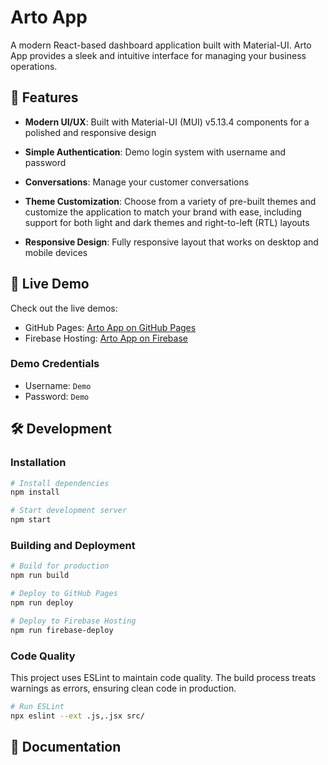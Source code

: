 # Arto App

A modern React-based dashboard application built with Material-UI. Arto App provides a sleek and intuitive interface for managing your business operations.

## 🌟 Features

- **Modern UI/UX**: Built with Material-UI (MUI) v5.13.4 components for a polished and responsive design

- **Simple Authentication**: Demo login system with username and password
- **Conversations**: Manage your customer conversations
- **Theme Customization**: Choose from a variety of pre-built themes and customize the application to match your brand with ease, including support for both light and dark themes and right-to-left (RTL) layouts

- **Responsive Design**: Fully responsive layout that works on desktop and mobile devices

## 🚀 Live Demo

Check out the live demos:
- GitHub Pages: [Arto App on GitHub Pages](https://brendan-carikas.github.io/prototype/#/login)
- Firebase Hosting: [Arto App on Firebase](https://ids-project-597cc.web.app/#/login)

### Demo Credentials
- Username: `Demo`
- Password: `Demo`

## 🛠️ Development

### Installation
```bash
# Install dependencies
npm install

# Start development server
npm start
```

### Building and Deployment
```bash
# Build for production
npm run build

# Deploy to GitHub Pages
npm run deploy

# Deploy to Firebase Hosting
npm run firebase-deploy
```

### Code Quality
This project uses ESLint to maintain code quality. The build process treats warnings as errors, ensuring clean code in production.

```bash
# Run ESLint
npx eslint --ext .js,.jsx src/
```

## 📜 Documentation